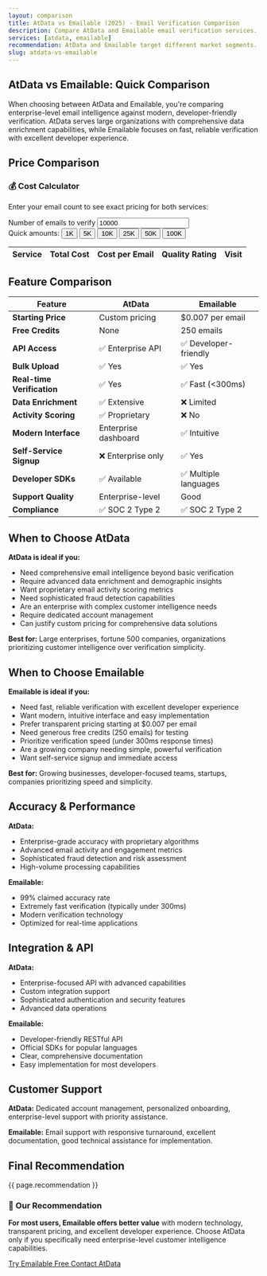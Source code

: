 ```yaml
---
layout: comparison
title: AtData vs Emailable (2025) - Email Verification Comparison
description: Compare AtData and Emailable email verification services. See pricing, features, accuracy rates, and which service is best for your needs.
services: [atdata, emailable]
recommendation: AtData and Emailable target different market segments. AtData provides enterprise-level email intelligence with advanced data enrichment and custom pricing, ideal for large organizations needing comprehensive customer insights. Emailable offers modern, developer-friendly verification starting at $0.007 per email with fast performance and 250 free credits, making it perfect for growing companies prioritizing speed, reliability, and ease of implementation.
slug: atdata-vs-emailable
---
```


## AtData vs Emailable: Quick Comparison

When choosing between AtData and Emailable, you're comparing enterprise-level email intelligence against modern, developer-friendly verification. AtData serves large organizations with comprehensive data enrichment capabilities, while Emailable focuses on fast, reliable verification with excellent developer experience.

## Price Comparison

<div class="bg-blue-50 border border-blue-200 rounded-lg p-6 mb-8 pricing-table">
<h3 class="text-lg font-bold text-blue-900 mb-3">💰 Cost Calculator</h3>
<p class="text-blue-800 mb-4">Enter your email count to see exact pricing for both services:</p>

<div class="flex flex-col sm:flex-row items-start sm:items-end gap-4 mb-4">
  <div class="flex-1">
    <label for="vs-email-count" class="block text-sm font-medium text-gray-700 mb-2">Number of emails to verify</label>
    <input type="number" id="vs-email-count"
           class="w-full px-3 py-2 border border-gray-300 rounded-md focus:outline-none focus:ring-2 focus:ring-blue-500 focus:border-transparent"
           placeholder="Enter email count" min="1" value="10000">
  </div>
</div>

<div class="flex flex-wrap gap-2 mb-6">
  <span class="text-sm text-gray-600">Quick amounts:</span>
  <button class="px-2 py-1 bg-white rounded text-xs text-blue-600 hover:bg-blue-50 border border-blue-200 transition-colors duration-200" onclick="setVsEmailCount(1000)">1K</button>
  <button class="px-2 py-1 bg-white rounded text-xs text-blue-600 hover:bg-blue-50 border border-blue-200 transition-colors duration-200" onclick="setVsEmailCount(5000)">5K</button>
  <button class="px-2 py-1 bg-white rounded text-xs text-blue-600 hover:bg-blue-50 border border-blue-200 transition-colors duration-200" onclick="setVsEmailCount(10000)">10K</button>
  <button class="px-2 py-1 bg-white rounded text-xs text-blue-600 hover:bg-blue-50 border border-blue-200 transition-colors duration-200" onclick="setVsEmailCount(25000)">25K</button>
  <button class="px-2 py-1 bg-white rounded text-xs text-blue-600 hover:bg-blue-50 border border-blue-200 transition-colors duration-200" onclick="setVsEmailCount(50000)">50K</button>
  <button class="px-2 py-1 bg-white rounded text-xs text-blue-600 hover:bg-blue-50 border border-blue-200 transition-colors duration-200" onclick="setVsEmailCount(100000)">100K</button>
</div>

<div class="overflow-x-auto">
  <table class="min-w-full divide-y divide-gray-200">
    <thead class="bg-gray-50">
      <tr>
        <th class="px-4 py-3 text-left text-xs font-medium text-gray-500 uppercase tracking-wider">Service</th>
        <th class="px-4 py-3 text-left text-xs font-medium text-gray-500 uppercase tracking-wider">Total Cost</th>
        <th class="px-4 py-3 text-left text-xs font-medium text-gray-500 uppercase tracking-wider">Cost per Email</th>
        <th class="px-4 py-3 text-left text-xs font-medium text-gray-500 uppercase tracking-wider">Quality Rating</th>
        <th class="px-4 py-3 text-left text-xs font-medium text-gray-500 uppercase tracking-wider">Visit</th>
      </tr>
    </thead>
    <tbody id="vs-comparison-results" class="bg-white divide-y divide-gray-200">
      <!-- Results populated by JavaScript -->
    </tbody>
  </table>
</div>
</div>

## Feature Comparison

| Feature | AtData | Emailable |
|---------|--------|-----------|
| **Starting Price** | Custom pricing | $0.007 per email |
| **Free Credits** | None | 250 emails |
| **API Access** | ✅ Enterprise API | ✅ Developer-friendly |
| **Bulk Upload** | ✅ Yes | ✅ Yes |
| **Real-time Verification** | ✅ Yes | ✅ Fast (<300ms) |
| **Data Enrichment** | ✅ Extensive | ❌ Limited |
| **Activity Scoring** | ✅ Proprietary | ❌ No |
| **Modern Interface** | Enterprise dashboard | ✅ Intuitive |
| **Self-Service Signup** | ❌ Enterprise only | ✅ Yes |
| **Developer SDKs** | ✅ Available | ✅ Multiple languages |
| **Support Quality** | Enterprise-level | Good |
| **Compliance** | ✅ SOC 2 Type 2 | ✅ SOC 2 Type 2 |

## When to Choose AtData

**AtData is ideal if you:**
- Need comprehensive email intelligence beyond basic verification
- Require advanced data enrichment and demographic insights
- Want proprietary email activity scoring metrics
- Need sophisticated fraud detection capabilities
- Are an enterprise with complex customer intelligence needs
- Require dedicated account management
- Can justify custom pricing for comprehensive data solutions

**Best for:** Large enterprises, fortune 500 companies, organizations prioritizing customer intelligence over verification simplicity.

## When to Choose Emailable

**Emailable is ideal if you:**
- Need fast, reliable verification with excellent developer experience
- Want modern, intuitive interface and easy implementation
- Prefer transparent pricing starting at $0.007 per email
- Need generous free credits (250 emails) for testing
- Prioritize verification speed (under 300ms response times)
- Are a growing company needing simple, powerful verification
- Want self-service signup and immediate access

**Best for:** Growing businesses, developer-focused teams, startups, companies prioritizing speed and simplicity.

## Accuracy & Performance

**AtData:**
- Enterprise-grade accuracy with proprietary algorithms
- Advanced email activity and engagement metrics
- Sophisticated fraud detection and risk assessment
- High-volume processing capabilities

**Emailable:**
- 99% claimed accuracy rate
- Extremely fast verification (typically under 300ms)
- Modern verification technology
- Optimized for real-time applications

## Integration & API

**AtData:**
- Enterprise-focused API with advanced capabilities
- Custom integration support
- Sophisticated authentication and security features
- Advanced data operations

**Emailable:**
- Developer-friendly RESTful API
- Official SDKs for popular languages
- Clear, comprehensive documentation
- Easy implementation for most developers

## Customer Support

**AtData:** Dedicated account management, personalized onboarding, enterprise-level support with priority assistance.

**Emailable:** Email support with responsive turnaround, excellent documentation, good technical assistance for implementation.

## Final Recommendation

{{ page.recommendation }}

<div class="bg-gradient-to-r from-green-50 to-blue-50 border border-green-200 rounded-lg p-6 mt-8">
<h3 class="text-lg font-bold text-green-900 mb-3">🎯 Our Recommendation</h3>
<p class="text-green-800 mb-4"><strong>For most users, Emailable offers better value</strong> with modern technology, transparent pricing, and excellent developer experience. Choose AtData only if you specifically need enterprise-level customer intelligence capabilities.</p>
<div class="flex flex-col sm:flex-row gap-4">
  <a href="https://emailable.com" class="inline-flex items-center justify-center px-6 py-3 bg-green-600 hover:bg-green-700 text-white font-semibold rounded-lg transition-colors duration-200 shadow-sm" data-track="true">
    Try Emailable Free
  </a>
  <a href="https://www.atdata.com" class="inline-flex items-center justify-center px-6 py-3 bg-blue-600 hover:bg-blue-700 text-white font-semibold rounded-lg transition-colors duration-200 shadow-sm" data-track="true">
    Contact AtData
  </a>
</div>
</div>

<script>
(function() {
  const input = document.getElementById('vs-email-count');
  const resultsTable = document.getElementById('vs-comparison-results');

  // Service data for comparison
  const comparisonServices = [
    {
      name: 'AtData',
      slug: 'atdata',
      website: 'https://www.atdata.com',
      rating: 4,
      pricing: [] // Custom pricing - no standard tiers
    },
    {
      name: 'Emailable',
      slug: 'emailable',
      website: 'https://emailable.com',
      rating: 4,
      pricing: [
        { size: 5000, price: 38, per_email: 0.0076 },
        { size: 10000, price: 60, per_email: 0.0060 },
        { size: 25000, price: 141, per_email: 0.0056 },
        { size: 50000, price: 245, per_email: 0.0049 },
        { size: 100000, price: 420, per_email: 0.0042 },
        { size: 250000, price: 750, per_email: 0.0030 },
        { size: 500000, price: 1350, per_email: 0.0027 },
        { size: 1000000, price: 2100, per_email: 0.0021 }
      ]
    }
  ];

  window.setVsEmailCount = function(count) {
    input.value = count;
    updateVsCalculator();
  };

  function calculateServiceCost(service, emailCount) {
    if (!service.pricing || service.pricing.length === 0) {
      return { cost: null, perEmail: null };
    }

    let selectedTier = null;
    for (let tier of service.pricing) {
      if (emailCount <= tier.size) {
        selectedTier = tier;
        break;
      }
    }

    if (!selectedTier) {
      selectedTier = service.pricing[service.pricing.length - 1];
    }

    let cost;
    if (emailCount <= selectedTier.size) {
      cost = selectedTier.price;
    } else {
      cost = emailCount * selectedTier.per_email;
    }

    return {
      cost: cost,
      perEmail: cost / emailCount,
    };
  }

  function updateVsCalculator() {
    const emailCount = parseInt(input.value);
    if (!emailCount || emailCount <= 0) {
      resultsTable.innerHTML = '<tr><td colspan="5" class="px-6 py-4 text-center text-gray-500">Enter email count to compare</td></tr>';
      return;
    }

    const results = comparisonServices.map(service => {
      const result = calculateServiceCost(service, emailCount);
      return { ...service, ...result };
    });

    // Sort by cost, handling custom pricing
    results.sort((a, b) => {
      if (a.cost === null) return 1;
      if (b.cost === null) return -1;
      return a.cost - b.cost;
    });

    let html = '';
    results.forEach((result, index) => {
      const stars = '⭐'.repeat(result.rating) + '☆'.repeat(5 - result.rating);

      if (result.cost === null) {
        // AtData custom pricing
        html += `
          <tr class="hover:bg-gray-50">
            <td class="px-4 py-3">
              <div>
                <div class="font-medium text-gray-900">${result.name}</div>
              </div>
            </td>
            <td class="px-4 py-3">
              <span class="text-sm text-gray-600">Custom Quote</span>
            </td>
            <td class="px-4 py-3 text-gray-700">Contact Sales</td>
            <td class="px-4 py-3 text-gray-700">
              <span class="text-sm">${stars}</span>
              <span class="text-xs text-gray-500 ml-1">${result.rating}/5</span>
            </td>
            <td class="px-4 py-3">
              <a href="${result.website}" target="_blank" rel="noopener noreferrer" data-track="true"
                 class="inline-flex items-center px-3 py-1 bg-blue-600 hover:bg-blue-700 text-white text-xs font-medium rounded transition-colors duration-200">
                Contact Sales
              </a>
            </td>
          </tr>
        `;
      } else {
        const rowClass = index === 0 ? 'bg-green-50 border-l-4 border-green-400' : 'hover:bg-gray-50';
        const badge = index === 0 ? '<div class="mt-1"><span class="px-2 py-1 bg-green-100 text-green-800 text-xs rounded-full font-medium">💰 Best Value</span></div>' : '';

        html += `
          <tr class="${rowClass}">
            <td class="px-4 py-3">
              <div>
                <div class="font-medium text-gray-900">${result.name}</div>
                ${badge}
              </div>
            </td>
            <td class="px-4 py-3">
              <span class="text-lg font-bold ${index === 0 ? 'text-green-600' : 'text-gray-900'}">$${result.cost.toFixed(2)}</span>
            </td>
            <td class="px-4 py-3 text-gray-700">$${result.perEmail.toFixed(4)}</td>
            <td class="px-4 py-3 text-gray-700">
              <span class="text-sm">${stars}</span>
              <span class="text-xs text-gray-500 ml-1">${result.rating}/5</span>
            </td>
            <td class="px-4 py-3">
              <a href="${result.website}" target="_blank" rel="noopener noreferrer" data-track="true"
                 class="inline-flex items-center px-3 py-1 bg-blue-600 hover:bg-blue-700 text-white text-xs font-medium rounded transition-colors duration-200">
                Visit Site
              </a>
            </td>
          </tr>
        `;
      }
    });

    resultsTable.innerHTML = html;
  }

  input.addEventListener('input', updateVsCalculator);
  input.addEventListener('change', updateVsCalculator);

  // Initial calculation
  updateVsCalculator();
})();
</script>